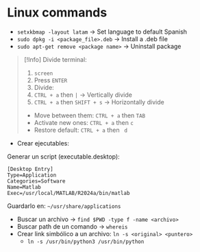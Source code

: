 # Linux commands

- `setxkbmap -layout latam` -> Set language to default Spanish
- `sudo dpkg -i <package_file>.deb` -> Install a .deb file
- `sudo apt-get remove <package name>` -> Uninstall package

>[!Info]
>Divide terminal:
>1. `screen`
>2. Press `ENTER`
>3. Divide:
>	1. `CTRL + a` then `|` -> Vertically divide
>	2. `CTRL + a` then `SHIFT + s` -> Horizontally divide
>- Move between them: `CTRL + a` then `TAB`
>- Activate new ones: `CTRL + a` then `c`
>- Restore default: `CTRL + a` then ` d`


- Crear ejecutables:

Generar un script (executable.desktop): 

```Text file
[Desktop Entry]
Type=Application  
Categories=Software  
Name=Matlab  
Exec=/usr/local/MATLAB/R2024a/bin/matlab
```

Guardarlo en: `~/usr/share/applications`

- Buscar un archivo -> `find $PWD -type f -name <archivo>`
- Buscar path de un comando -> `whereis`
- Crear link simbólico a un archivo: `ln -s <original> <puntero>`
	- `ln -s /usr/bin/python3 /usr/bin/python`


